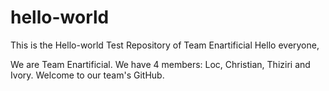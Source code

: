 # hello-world
This is the Hello-world Test Repository of Team Enartificial
Hello everyone,

We are Team Enartificial. We have 4 members: Loc, Christian, Thiziri and Ivory. Welcome to our team's GitHub.
